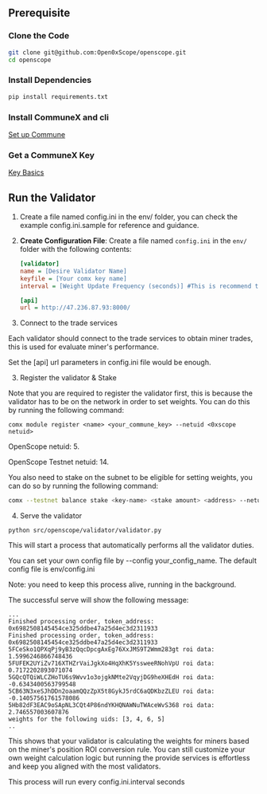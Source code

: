 ## Prerequisite

### Clone the Code

```bash
git clone git@github.com:Open0xScope/openscope.git
cd openscope
```

### Install Dependencies

```bash
pip install requirements.txt
```

### Install CommuneX and cli

[Set up Commune](https://communeai.org/docs/installation/setup-commune)

### Get a CommuneX Key

[Key Basics](https://communeai.org/docs/working-with-keys/key-basics)


## Run the Validator

1. Create a file named config.ini in the env/ folder, you can check the example config.ini.sample for reference and guidance.

1. **Create Configuration File**: Create a file named `config.ini` in the `env/` folder with the following contents:

    ```ini
    [validator]
   name = [Desire Validator Name]
   keyfile = [Your comx key name]
   interval = [Weight Update Frequency (seconds)] #This is recommend to align with the subnet tempo 
    
    [api]
    url = http://47.236.87.93:8000/
    ```

2. Connect to the trade services

Each validator should connect to the trade services to obtain miner trades, this is used for evaluate miner's performance.

Set the [api] url parameters in config.ini file would be enough.

3. Register the validator & Stake

Note that you are required to register the validator first, this is because the validator has to be on the network in order to set weights. You can do this by running the following command:

```
comx module register <name> <your_commune_key> --netuid <0xscope netuid>
```

OpenScope netuid: 5.

OpenScope Testnet netuid: 14.

You also need to stake on the subnet to be eligible for setting weights, you can do so by running the following command:

```bash
comx --testnet balance stake <key-name> <stake amount> <address> --netuid <netuid>
```



4. Serve the validator

```
python src/openscope/validator/validator.py
```

This will start a process that automatically performs all the validator duties.

You can set your own config file by --config your_config_name. The default config file is env/config.ini

Note: you need to keep this process alive, running in the background. 

The successful serve will show the following message:

```
...
Finished processing order, token_address: 0x6982508145454ce325ddbe47a25d4ec3d2311933
Finished processing order, token_address: 0x6982508145454ce325ddbe47a25d4ec3d2311933
5FCeSko1QPXqPj9yB3zQqcDpcgAxEg76XxJMS9T2Wmm283gt roi data: 1.5996246866748436
5FUFEK2UYiZv716XTHZrVaiJgkXo4HqXhK5YssweeRNohVpU roi data: 0.7172202893071074
5GQcQTQiWLCZHoTU6s9Wvv1o3ojgkNMte2VqyjDG9heXHEdH roi data: -0.6343400563799548
5CB63N3xeSJhDDn2oaamQQzZpX5t8GykJ5rdC6aQDKbzZLEU roi data: -0.14057561761578086
5Hb82dF3EAC9oSApNL3CQt4P86ndYKHQNAWNuTWAceWvS368 roi data: 2.746557003607876
weights for the following uids: [3, 4, 6, 5]
..
```

This shows that your validator is calculating the weights for miners based on the miner's position ROI conversion rule. You can still customize your own weight calculation logic but running the provide services is effortless and keep you aligned with the most validators.

This process will run every config.ini.interval seconds
